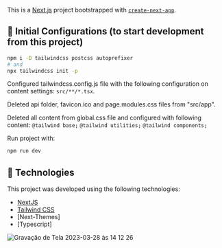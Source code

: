 This is a [Next.js](https://nextjs.org/) project bootstrapped with [`create-next-app`](https://github.com/vercel/next.js/tree/canary/packages/create-next-app).

## 📏 Initial Configurations (to start development from this project)

```bash
npm i -D tailwindcss postcss autoprefixer
# and
npx tailwindcss init -p
```
Configured tailwindcss.config.js file with the following configuration on content settings:  `src/**/*.tsx`.

Deleted api folder, favicon.ico and page.modules.css files from "src/app".

Deleted all content from global.css file and configured with following content:
`@tailwind base;`
`@tailwind utilities;`
`@tailwind components;`

Run project with:
```bash
npm run dev 
```

## 🧪 Technologies

This project was developed using the following technologies:

- [NextJS](https://nextjs.org/)
- [Tailwind CSS](https://tailwindcss.com/)
- [Next-Themes]
- [Typescript]

![Gravação de Tela 2023-03-28 às 14 12 26](https://user-images.githubusercontent.com/7294833/228317458-263f3c32-1384-4723-a627-3c14b53e7b23.gif)
